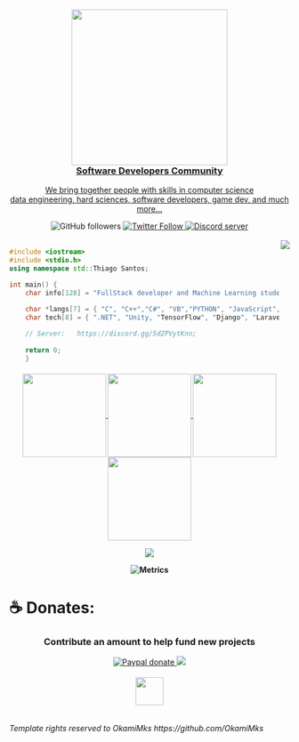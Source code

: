 <a href="https://discord.gg/skwJuprZAP">
    <h3 align="center">
        <img src="https://raw.githubusercontent.com/devscafecomunity/cafe/main/d7bcd594ca528d8a18074b02d43c0b28.png" width="280"><br>
        Software Developers Community
    </h3>
    <p align="center">We bring together people with skills in computer science<br>data engineering, hard sciences, software developers, game dev, and much more...</p>
</a>

<div align="center">
    <a href"https://github.com/ThiagoSantosOFC?tab=followers">
        <img alt="GitHub followers" 
             src="https://img.shields.io/github/followers/ThiagoSantosOFC?colorA=1e1e28&colorB=c9cbff&logo=Github&style=for-the-badge" />
    </a>
    <a href="https://twitter.com/ThiagoShow__">
        <img alt="Twitter Follow" 
             src="https://img.shields.io/twitter/follow/ThiagoSantosOFC?colorB=c6aae8&colorA=1e1e28&label=Follow&logo=twitter&logoColor=white&style=for-the-badge">
    </a>
    <a href="https://discord.gg/skwJuprZAP">
        <img alt="Discord server" 
             src="https://img.shields.io/discord/914797672907563041?colorA=1e1e28&colorB=c6aae8&label=Discord&logo=discord&logoColor=white&style=for-the-badge">
    </a>
</div><br>

<div style="width: 10px;"></div>
<a  href="https://discord.gg/5dZPVytKnn"><img align="right" src="https://discordapp.com/api/guilds/914797672907563041/widget.png?style=banner4"/></a>

```C++
#include <iostream>
#include <stdio.h>
using namespace std::Thiago Santos;

int main() {
    char info[128] = "FullStack developer and Machine Learning student";

    char *langs[7] = { "C", "C++","C#", "VB","PYTHON", "JavaScript", "TypeScript", };
    char tech[8] = { ".NET", "Unity, "TensorFlow", "Django", "Laravel", "Node.js", "React", "Next.js", ""};
    
    // Server:   https://discord.gg/5dZPVytKnn;
    
    return 0; 
    }
``` 

<h4 align="center">

<p align="center">
  <a href="https://github.com/ThiagoSantosOFC">
    <img align="center"
         height="150em"
         src="https://github-readme-stats.vercel.app/api?username=ThiagoSantosOFC&show_icons=true&include_all_commits=true&count_private=true&theme=apprentice&hide_border=true&bg_color=0D1117" />
  </a>
    
  <a href="https://github.com/ThiagoSantosOFC">
    <img align="center"
         height="150em"
         src="https://github-readme-streak-stats.herokuapp.com/?user=ThiagoSantosOFC&theme=black-ice&hide_border=true&stroke=0000&background=0D1117&ring=e05397&fire=e05397&currStreakLabel=e05397" />
  </a>
  <a href="https://github.com/ThiagoSantosOFC">
    <img align="center"
         height="150em"
         src="https://github-readme-stats.vercel.app/api/top-langs?username=ThiagoSantosOFC&show_icons=true&include_all_commits=true&count_private=true&theme=apprentice&hide_border=true&bg_color=0D1117&layout=compact"
    />
  </a>
    <a href="https://github.com/ThiagoSantosOFC">
    <img align="center"
         height="150em"
         src="https://activity-graph.herokuapp.com/graph?username=ThiagoSantosOFC&custom_title=My%20Activity%20Graph!&hide_border=true&bg_color=0D1117&line=fff&point=fff&theme=github" />
  </a>
</p>

<p align="center">
  <a href="https://github.com/ThiagoSantosOFC">
    <img
      align="center"
      src="https://github-profile-trophy.vercel.app/?username=ThiagoSantosOFC&theme=onedark&no-frame=true&row=1&&margin-w=20&no-bg=true"/>
  </a>
</a>
</p>

![Metrics](https://metrics.lecoq.io/ThiagoSantosOFC?template=classic&isocalendar=1&languages=1&achievements=1&people=1&lines=1&repositories=1&base.indepth=false&base.hireable=false&repositories=100&repositories.batch=100&repositories.forks=false&repositories.affiliations=owner&isocalendar.duration=half-year&languages.limit=8&languages.threshold=0%25&languages.other=false&languages.colors=github&languages.sections=most-used&languages.indepth=false&languages.analysis.timeout=15&languages.categories=markup%2C%20programming&languages.recent.categories=markup%2C%20programming&languages.recent.load=300&languages.recent.days=14&people.limit=42&people.identicons=true&people.identicons.hide=false&people.size=28&people.types=followers%2C%20following&people.shuffle=true&achievements.threshold=C&achievements.secrets=true&achievements.display=detailed&achievements.limit=0&repositories.featured=ThiagoSantosOFC%2FOpenCV-Django%2C%20ThiagoSantosOFC%2FToDoSite%2C%20ThiagoSantosOFC%2FThigazBot&config.timezone=Europe%2FParis)

# **☕ Donates:**
<h3 align="center">Contribute an amount to help fund new projects</h3>
<div align="center">
    <a href="https://www.paypal.me/thigazz">
        <img alt="Paypal donate"
             src="https://img.shields.io/badge/Paypal-Donate!-%2300457C.svg?logo=paypal&style=for-the-badge&colorA=1e1e28&colorB=f2cecf">
    </a>
    <a href="https://ko-fi.com/thiagoshow">
    <img src="https://img.shields.io/badge/Ko--fi-F16061?style=for-the-badge&logo=ko-fi&logoColor=white&colorA=1e1e28&colorB=bee4ed" /></a>
</div>

<h6 align="center">
    <a href="https://discord.gg/5dZPVytKnn"><img src="https://i.imgur.com/45TzgnD.png" width="50px" /></a>
 </h6>
 <h6> Template rights reserved to OkamiMks https://github.com/OkamiMks </h6>

    
